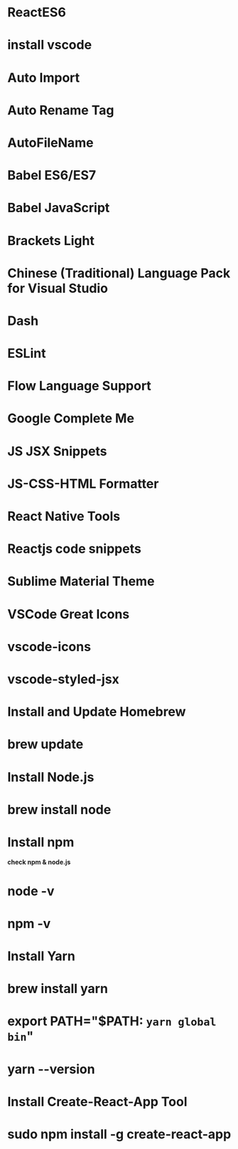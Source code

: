 # ReactES6
# install vscode
  # Auto Import
  # Auto Rename Tag
  # AutoFileName
  # Babel ES6/ES7
  # Babel JavaScript
  # Brackets Light
  # Chinese (Traditional) Language Pack for Visual Studio
  # Dash
  # ESLint
  # Flow Language Support
  # Google Complete Me
  # JS JSX Snippets
  # JS-CSS-HTML Formatter
  # React Native Tools
  # Reactjs code snippets
  # Sublime Material Theme
  # VSCode Great Icons
  # vscode-icons
  # vscode-styled-jsx

# Install and Update Homebrew
  # brew update
# Install Node.js
  # brew install node
# Install npm

#### check npm & node.js
  # node -v
  # npm -v

# Install Yarn
  # brew install yarn
  # export PATH="$PATH: `yarn global bin`"
  # yarn --version

# Install Create-React-App Tool
  # sudo npm install -g create-react-app
